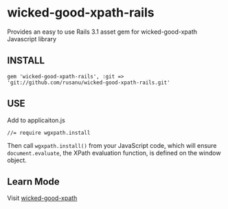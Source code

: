 wicked-good-xpath-rails
=======================

Provides an easy to use Rails 3.1 asset gem for wicked-good-xpath Javascript library

INSTALL
------

    gem 'wicked-good-xpath-rails', :git => 'git://github.com/rusanu/wicked-good-xpath-rails.git'

USE
---

Add to applicaiton.js

    //= require wgxpath.install

Then call `wgxpath.install()` from your JavaScript code, which will ensure `document.evaluate`, the XPath evaluation function, is defined on the window object.

Learn Mode
---------

Visit [wicked-good-xpath](http://code.google.com/p/wicked-good-xpath/)

